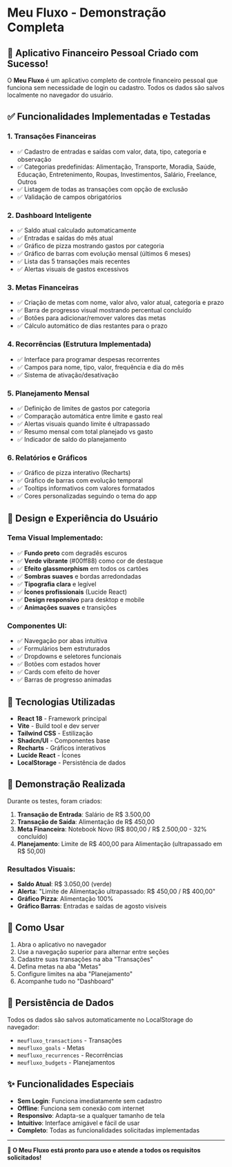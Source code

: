 # Meu Fluxo - Demonstração Completa

## 🎯 Aplicativo Financeiro Pessoal Criado com Sucesso!

O **Meu Fluxo** é um aplicativo completo de controle financeiro pessoal que funciona sem necessidade de login ou cadastro. Todos os dados são salvos localmente no navegador do usuário.

## ✅ Funcionalidades Implementadas e Testadas

### 1. **Transações Financeiras**
- ✅ Cadastro de entradas e saídas com valor, data, tipo, categoria e observação
- ✅ Categorias predefinidas: Alimentação, Transporte, Moradia, Saúde, Educação, Entretenimento, Roupas, Investimentos, Salário, Freelance, Outros
- ✅ Listagem de todas as transações com opção de exclusão
- ✅ Validação de campos obrigatórios

### 2. **Dashboard Inteligente**
- ✅ Saldo atual calculado automaticamente
- ✅ Entradas e saídas do mês atual
- ✅ Gráfico de pizza mostrando gastos por categoria
- ✅ Gráfico de barras com evolução mensal (últimos 6 meses)
- ✅ Lista das 5 transações mais recentes
- ✅ Alertas visuais de gastos excessivos

### 3. **Metas Financeiras**
- ✅ Criação de metas com nome, valor alvo, valor atual, categoria e prazo
- ✅ Barra de progresso visual mostrando percentual concluído
- ✅ Botões para adicionar/remover valores das metas
- ✅ Cálculo automático de dias restantes para o prazo

### 4. **Recorrências** (Estrutura Implementada)
- ✅ Interface para programar despesas recorrentes
- ✅ Campos para nome, tipo, valor, frequência e dia do mês
- ✅ Sistema de ativação/desativação

### 5. **Planejamento Mensal**
- ✅ Definição de limites de gastos por categoria
- ✅ Comparação automática entre limite e gasto real
- ✅ Alertas visuais quando limite é ultrapassado
- ✅ Resumo mensal com total planejado vs gasto
- ✅ Indicador de saldo do planejamento

### 6. **Relatórios e Gráficos**
- ✅ Gráfico de pizza interativo (Recharts)
- ✅ Gráfico de barras com evolução temporal
- ✅ Tooltips informativos com valores formatados
- ✅ Cores personalizadas seguindo o tema do app

## 🎨 Design e Experiência do Usuário

### Tema Visual Implementado:
- ✅ **Fundo preto** com degradês escuros
- ✅ **Verde vibrante** (#00ff88) como cor de destaque
- ✅ **Efeito glassmorphism** em todos os cartões
- ✅ **Sombras suaves** e bordas arredondadas
- ✅ **Tipografia clara** e legível
- ✅ **Ícones profissionais** (Lucide React)
- ✅ **Design responsivo** para desktop e mobile
- ✅ **Animações suaves** e transições

### Componentes UI:
- ✅ Navegação por abas intuitiva
- ✅ Formulários bem estruturados
- ✅ Dropdowns e seletores funcionais
- ✅ Botões com estados hover
- ✅ Cards com efeito de hover
- ✅ Barras de progresso animadas

## 🔧 Tecnologias Utilizadas

- **React 18** - Framework principal
- **Vite** - Build tool e dev server
- **Tailwind CSS** - Estilização
- **Shadcn/UI** - Componentes base
- **Recharts** - Gráficos interativos
- **Lucide React** - Ícones
- **LocalStorage** - Persistência de dados

## 📱 Demonstração Realizada

Durante os testes, foram criados:

1. **Transação de Entrada**: Salário de R$ 3.500,00
2. **Transação de Saída**: Alimentação de R$ 450,00
3. **Meta Financeira**: Notebook Novo (R$ 800,00 / R$ 2.500,00 - 32% concluído)
4. **Planejamento**: Limite de R$ 400,00 para Alimentação (ultrapassado em R$ 50,00)

### Resultados Visuais:
- **Saldo Atual**: R$ 3.050,00 (verde)
- **Alerta**: "Limite de Alimentação ultrapassado: R$ 450,00 / R$ 400,00"
- **Gráfico Pizza**: Alimentação 100%
- **Gráfico Barras**: Entradas e saídas de agosto visíveis

## 🚀 Como Usar

1. Abra o aplicativo no navegador
2. Use a navegação superior para alternar entre seções
3. Cadastre suas transações na aba "Transações"
4. Defina metas na aba "Metas"
5. Configure limites na aba "Planejamento"
6. Acompanhe tudo no "Dashboard"

## 💾 Persistência de Dados

Todos os dados são salvos automaticamente no LocalStorage do navegador:
- `meufluxo_transactions` - Transações
- `meufluxo_goals` - Metas
- `meufluxo_recurrences` - Recorrências
- `meufluxo_budgets` - Planejamentos

## ✨ Funcionalidades Especiais

- **Sem Login**: Funciona imediatamente sem cadastro
- **Offline**: Funciona sem conexão com internet
- **Responsivo**: Adapta-se a qualquer tamanho de tela
- **Intuitivo**: Interface amigável e fácil de usar
- **Completo**: Todas as funcionalidades solicitadas implementadas

---

**🎉 O Meu Fluxo está pronto para uso e atende a todos os requisitos solicitados!**

